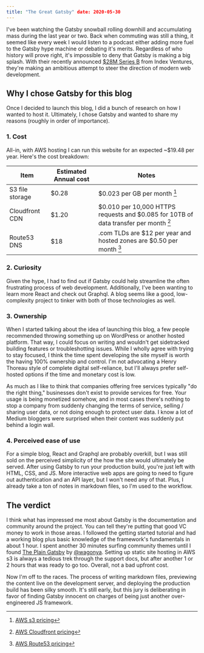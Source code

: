 ```yaml
---
title: "The Great Gatsby" date: 2020-05-30
---
```


I've been watching the Gatsby snowball rolling downhill and accumulating mass
during the last year or two. Back when commuting was still a thing, it seemed
like every week I would listen to a podcast either adding more fuel to
the Gatsby hype machine or debating it's merits. Regardless of who history will
prove right, it's impossible to deny that Gatsby is making a big splash. With
their recently announced [\$28M Series
B](https://www.gatsbyjs.org/blog/2020-05-27-announcing-series-b-funding/) from
Index Ventures, they're making an ambitious attempt to steer the direction of
modern web development.

## Why I chose Gatsby for this blog

Once I decided to launch this blog, I did a bunch of research on how I wanted to
host it. Ultimately, I chose Gatsby and wanted to share my reasons (roughly in
order of importance).

### 1. Cost

All-in, with AWS hosting I can run this website for an expected ~\$19.48 per
year. Here's the cost breakdown:

| Item            | Estimated Annual cost | Notes                                                                                  |
| --------------- | --------------------- | -------------------------------------------------------------------------------------- |
| S3 file storage | \$0.28                | \$0.023 per GB per month [^1]                                                          |
| Cloudfront CDN  | \$1.20                | \$0.010 per 10,000 HTTPS requests and \$0.085 for 10TB of data transfer per month [^2] |
| Route53 DNS     | \$18                  | .com TLDs are \$12 per year and hosted zones are \$0.50 per month [^3]                 |

### 2. Curiosity

Given the hype, I had to find out if Gatsby could help streamline the often
frustrating process of web development. Additionally, I've been wanting to learn
more React and check out Graphql. A blog seems like a good, low-complexity
project to tinker with both of those technologies as well.

### 3. Ownership

When I started talking about the idea of launching this blog, a few people
recommended throwing something up on WordPress or another hosted platform.
That way, I could focus on writing and wouldn't get sidetracked building
features or troubleshotting issues. While I wholly agree with trying to stay
focused, I think the time spent developing the site myself is worth the having
100% ownership and control. I'm not advocating a Henry Thoreau style of complete
digital self-reliance, but I'll always prefer self-hosted options if the time
and monetary cost is low.

As much as I like to think that companies offering free services typically "do
the right thing," businesses don't exist to provide services for free. Your
usage is being monetized somehow, and in most cases there's nothing to stop a
company from suddenly changing the terms of service, selling / sharing user
data, or not doing enough to protect user data. I know a lot of Medium bloggers
were surprised when their content was suddenly put behind a login wall.

### 4. Perceived ease of use

For a simple blog, React and Graphql are probably overkill, but I was still sold
on the perceived simplicity of the how the site would ultimately be served.
After using Gatsby to run your production build, you're just left with HTML,
CSS, and JS. More interactive web apps are going to need to figure out
authentication and an API layer, but I won't need any of that. Plus, I already
take a ton of notes in markdown files, so I'm used to the workflow.

## The verdict

I think what has impressed me most about Gatsby is the documentation and
community around the project. You can tell they're putting that good VC money to
work in those areas. I followed the getting started tutorial and had a working
blog plus basic knowledge of the framework's fundamentals in about 1 hour. I
spent another 30 minutes surfing community themes until I found [The Plain
Gatsby](https://github.com/wangonya/the-plain-gatsby) by
[@wagonya](https://github.com/wangonya). Setting up static site hosting in AWS s3 is
always a tedious trek through the support docs, but after another 1 or 2 hours that was
ready to go too. Overall, not a bad upfront cost.

Now I'm off to the races. The process of writing markdown files, previewing the
content live on the development server, and deploying the production build has
been silky smooth. It's still early, but this jury is deliberating in favor of
finding Gatsby innocent on charges of being just another over-engineered JS
framework.

[^1]: [AWS s3 pricing](https://aws.amazon.com/s3/pricing/)
[^2]: [AWS Cloudfront pricing](https://aws.amazon.com/cloudfront/pricing/?nc=sn&loc=3)
[^3]: [AWS Route53 pricing](https://aws.amazon.com/route53/pricing/)
